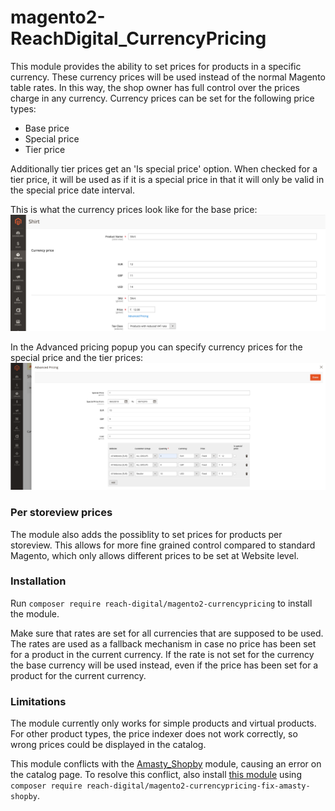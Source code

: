 # magento2-ReachDigital_CurrencyPricing
This module provides the ability to set prices for products in a specific currency.
These currency prices will be used instead of the normal Magento table rates.
In this way, the shop owner has full control over the prices charge in any currency.
Currency prices can be set for the following price types:
- Base price
- Special price
- Tier price

Additionally tier prices get an 'Is special price' option. When checked for a tier price, it will be used as if it is a special price in that it will only be valid in the special price date interval.

This is what the currency prices look like for the base price:
![Currency prices for base price](CurrencyForBasePrice.png)

In the Advanced pricing popup you can specify currency prices for the special price and the tier prices:
![Currency prices for special prices and tier prices](CurrencyForTierprices.png)

### Per storeview prices
The module also adds the possiblity to set prices for products per storeview.
This allows for more fine grained control compared to standard Magento, which only allows different prices to be set at Website level.

### Installation
Run `composer require reach-digital/magento2-currencypricing` to install the module.

Make sure that rates are set for all currencies that are supposed to be used. 
The rates are used as a fallback mechanism in case no price has been set for a product in the current currency.
If the rate is not set for the currency the base currency will be used instead, even if the price has been set for a product for the current currency.

### Limitations
The module currently only works for simple products and virtual products.
For other product types, the price indexer does not work correctly, so wrong prices could be displayed in the catalog.

This module conflicts with the [Amasty_Shopby](https://amasty.com/shop-by-brand-for-magento-2.html) module, causing an error on the catalog page.
To resolve this conflict, also install [this module](https://github.com/ho-nl/magento2-ReachDigital-CurrencyPricing-fix-Amasty_Shpoby) using `composer require reach-digital/magento2-currencypricing-fix-amasty-shopby`.

